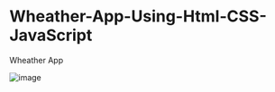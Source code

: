 # Wheather-App-Using-Html-CSS-JavaScript
Wheather App

![image](https://github.com/Prathamesh1102/Wheather-App-Using-Html-CSS-JavaScript/assets/72881228/97b7bfd7-af4a-4dd4-b544-391ce8ce3edf)
